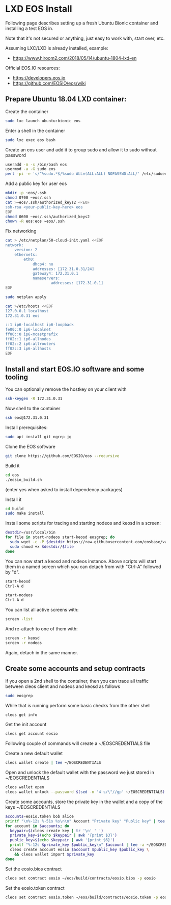# LXD EOS Install

Following page describes setting up a fresh Ubuntu Bionic container and installing a test EOS in.

Note that it's not secured or anything, just easy to work with, start over, etc.

Assuming LXC/LXD is already installed, example:
* https://www.hiroom2.com/2018/05/14/ubuntu-1804-lxd-en

Official EOS.IO resources:
* https://developers.eos.io
* https://github.com/EOSIO/eos/wiki

## Prepare Ubuntu 18.04 LXD container:

Create the container
```sh
sudo lxc launch ubuntu:bionic eos
```

Enter a shell in the container
```sh
sudo lxc exec eos bash
```

Create an eos user and add it to group sudo and allow it to sudo without password
```sh
useradd -m -s /bin/bash eos
usermod -a -G sudo eos
perl -pi -e 's/^%sudo.*$/%sudo ALL=(ALL:ALL) NOPASSWD:ALL/' /etc/sudoers
```

Add a public key for user eos
```sh
mkdir -p ~eos/.ssh
chmod 0700 ~eos/.ssh
cat >~eos/.ssh/authorized_keys2 <<EOF
ssh-rsa <your-public-key-here> eos
EOF
chmod 0600 ~eos/.ssh/authorized_keys2
chown -R eos:eos ~eos/.ssh
```

Fix networking
```sh
cat > /etc/netplan/50-cloud-init.yaml <<EOF
network:
    version: 2
    ethernets:
        eth0:
            dhcp4: no
            addresses: [172.31.0.31/24]
            gateway4: 172.31.0.1
            nameservers:
                    addresses: [172.31.0.1]
EOF

sudo netplan apply

cat >/etc/hosts <<EOF
127.0.0.1 localhost
172.31.0.31 eos

::1 ip6-localhost ip6-loopback
fe00::0 ip6-localnet
ff00::0 ip6-mcastprefix
ff02::1 ip6-allnodes
ff02::2 ip6-allrouters
ff02::3 ip6-allhosts
EOF
```

## Install and start EOS.IO software and some tooling

You can optionally remove the hostkey on your client with
```sh
ssh-keygen -R 172.31.0.31
```

Now shell to the container
```sh
ssh eos@172.31.0.31
```

Install prerequisites:
```sh
sudo apt install git ngrep jq
```

Clone the EOS software
```sh
git clone https://github.com/EOSIO/eos --recursive
```

Build it
```sh
cd eos
./eosio_build.sh
```
(enter yes when asked to install dependency packages)

Install it
```sh
cd build
sudo make install
```

Install some scripts for tracing and starting nodeos and keosd in a screen:
```sh
destdir=/usr/local/bin
for file in start-nodeos start-keosd eosgrep; do
  sudo wget -c -P $destdir https://raw.githubusercontent.com/eosbase/various/master/$file
  sudo chmod +x $destdir/$file
done
```

You can now start a keosd and nodeos instance. Above scripts will start them in a named screen which you can detach from with "Ctrl-A" followed by "d".
```sh
start-keosd
Ctrl-A d

start-nodeos
Ctrl-A d
```

You can list all active screens with:
```sh
screen -list
```

And re-attach to one of them with:
```sh
screen -r keosd
screen -r nodeos
```

Again, detach in the same manner.

## Create some accounts and setup contracts

If you open a 2nd shell to the container, then you can trace all traffic between cleos client and nodeos and keosd as follows
```sh
sudo eosgrep
```

While that is running perform some basic checks from the other shell
```sh
cleos get info
```

Get the init account
```sh
cleos get account eosio
```

Following couple of commands will create a ~/EOSCREDENTIALS file

Create a new default wallet
```sh
cleos wallet create | tee ~/EOSCREDENTIALS
```

Open and unlock the default wallet with the password we just stored in ~/EOSCREDENTIALS
```sh
cleos wallet open
cleos wallet unlock --password $(sed -n '4 s/\"//gp' ~/EOSCREDENTIALS)
```

Create some accounts, store the private key in the wallet and a copy of the keys ~/EOSCREDENTIALS
```sh
accounts=eosio.token bob alice
printf "\n%-12s %-51s %s\n\n" Account "Private key" "Public key" | tee -a ~/EOSCREDENTIALS
for account in $accounts; do
  keypair=$(cleos create key | tr '\n' ' ')
  private_key=$(echo $keypair | awk '{print $3}')
  public_key=$(echo $keypair | awk '{print $6}')
  printf "%-12s $private_key $public_key\n" $account | tee -a ~/EOSCREDENTIALS
  cleos create account eosio $account $public_key $public_key \
    && cleos wallet import $private_key
done
```

Set the eosio.bios contract
```sh
cleos set contract eosio ~/eos/build/contracts/eosio.bios -p eosio
```

Set the eosio.token contract
```sh
cleos set contract eosio.token ~/eos/build/contracts/eosio.token -p eosio.token
```
